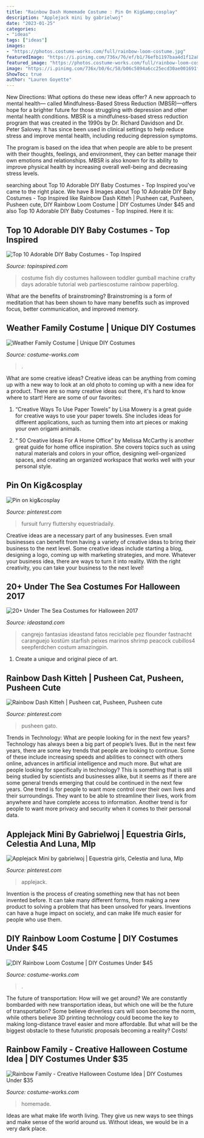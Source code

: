 ```yaml
---
title: "Rainbow Dash Homemade Costume : Pin On Kig&amp;cosplay"
description: "Applejack mini by gabrielwoj"
date: "2023-01-25"
categories:
- "ideas"
tags: ["ideas"]
images:
- "https://photos.costume-works.com/full/rainbow-loom-costume.jpg"
featuredImage: "https://i.pinimg.com/736x/76/ef/b1/76efb1197baa4d1f12a866ccde90aea3--pusheen-unicorn-pusheen-cat.jpg"
featured_image: "https://photos.costume-works.com/full/rainbow-loom-costume.jpg"
image: "https://i.pinimg.com/736x/b0/6c/58/b06c5894a6cc25ecd30ae001691fac37.jpg"
ShowToc: true
author: "Lauren Goyette"
---
```



New Directions: What options do these new ideas offer?
A new approach to mental health— called Mindfulness-Based Stress Reduction (MBSR)—offers hope for a brighter future for those struggling with depression and other mental health conditions.
MBSR is a mindfulness-based stress reduction program that was created in the 1990s by Dr. Richard Davidson and Dr. Peter Salovey. It has since been used in clinical settings to help reduce stress and improve mental health, including reducing depression symptoms.

The program is based on the idea that when people are able to be present with their thoughts, feelings, and environment, they can better manage their own emotions and relationships. MBSR is also known for its ability to improve physical health by increasing overall well-being and decreasing stress levels.

	

		
searching about Top 10 Adorable DIY Baby Costumes - Top Inspired you've came to the right place. We have 8 Images about Top 10 Adorable DIY Baby Costumes - Top Inspired like Rainbow Dash Kitteh | Pusheen cat, Pusheen, Pusheen cute, DIY Rainbow Loom Costume | DIY Costumes Under $45 and also Top 10 Adorable DIY Baby Costumes - Top Inspired. Here it is:
		
    
## Top 10 Adorable DIY Baby Costumes - Top Inspired

<img loading=lazy src="https://www.topinspired.com/wp-content/uploads/2013/10/DIY-Baby-Fish-Costume-Tutorial-2-web.jpg" onerror="this.onerror=null;this.src='https://tse4.mm.bing.net/th?id=OIP.PXGLBTNPIChImlxnas0vdQHaK6&amp;pid=15.1';" alt="Top 10 Adorable DIY Baby Costumes - Top Inspired">

_Source: topinspired.com_

>costume fish diy costumes halloween toddler gumball machine crafty days adorable tutorial web partiescostume rainbow paperblog. 

	

What are the benefits of brainstroming?
Brainstroming is a form of meditation that has been shown to have many benefits such as improved focus, better communication, and improved memory.

    
## Weather Family Costume | Unique DIY Costumes

<img loading=lazy src="https://photos.costume-works.com/full/weather_family.jpg" onerror="this.onerror=null;this.src='https://tse1.mm.bing.net/th?id=OIP.a3dWFC9VNb2wND3Cg6YwvwHaHG&amp;pid=15.1';" alt="Weather Family Costume | Unique DIY Costumes">

_Source: costume-works.com_

>. 

	

What are some creative ideas?
Creative ideas can be anything from coming up with a new way to look at an old photo to coming up with a new idea for a product. There are so many creative ideas out there, it's hard to know where to start! Here are some of our favorites: 
1. “Creative Ways To Use Paper Towels” by Lisa Mowery is a great guide for creative ways to use your paper towels. She includes ideas for different applications, such as turning them into art pieces or making your own origami animals.

2. “ 50 Creative Ideas For A Home Office” by Melissa McCarthy is another great guide for home office inspiration. She covers topics such as using natural materials and colors in your office, designing well-organized spaces, and creating an organized workspace that works well with your personal style.


    
## Pin On Kig&amp;cosplay

<img loading=lazy src="https://i.pinimg.com/736x/b7/dc/65/b7dc651ccef82e20edb2eb4cb28294ec--cosplay.jpg" onerror="this.onerror=null;this.src='https://tse3.mm.bing.net/th?id=OIP.4MUwO-qKLvH7fec5wM6kTwAAAA&amp;pid=15.1';" alt="Pin on kig&amp;cosplay">

_Source: pinterest.com_

>fursuit furry fluttershy equestriadaily. 

	

Creative ideas are a necessary part of any businesses. Even small businesses can benefit from having a variety of creative ideas to bring their business to the next level. Some creative ideas include starting a blog, designing a logo, coming up with marketing strategies, and more. Whatever your business idea, there are ways to turn it into reality. With the right creativity, you can take your business to the next level!

    
## 20+ Under The Sea Costumes For Halloween 2017

<img loading=lazy src="https://ideastand.com/wp-content/uploads/2017/09/sea-costume-diy/20-under-the-sea-costumes-costume-diy.jpg" onerror="this.onerror=null;this.src='https://tse3.mm.bing.net/th?id=OIP.HjtZHAVHNzSW72UB1LX2iAHaNd&amp;pid=15.1';" alt="20+ Under The Sea Costumes for Halloween 2017">

_Source: ideastand.com_

>cangrejo fantasias ideastand fatos reciclable pez flounder fastnacht caranguejo kostüm starfish peixes marinos shrimp peacock cubillos4 seepferdchen costum amazingpin. 

	

1. Create a unique and original piece of art.

    
## Rainbow Dash Kitteh | Pusheen Cat, Pusheen, Pusheen Cute

<img loading=lazy src="https://i.pinimg.com/736x/76/ef/b1/76efb1197baa4d1f12a866ccde90aea3--pusheen-unicorn-pusheen-cat.jpg" onerror="this.onerror=null;this.src='https://tse2.mm.bing.net/th?id=OIP.XIpgZBQplS7R179b5meTAgHaHR&amp;pid=15.1';" alt="Rainbow Dash Kitteh | Pusheen cat, Pusheen, Pusheen cute">

_Source: pinterest.com_

>pusheen gato. 

	

Trends in Technology: What are people looking for in the next few years?
Technology has always been a big part of people’s lives. But in the next few years, there are some key trends that people are looking to continue. 
Some of these include increasing speeds and abilities to connect with others online, advances in artificial intelligence and much more. 
But what are people looking for specifically in technology? This is something that is still being studied by scientists and businesses alike, but it seems as if there are some general trends emerging that could be continued in the next few years. 
One trend is for people to want more control over their own lives and their surroundings. They want to be able to streamline their lives, work from anywhere and have complete access to information. 
Another trend is for people to want more privacy and security when it comes to their personal data.

    
## Applejack Mini By Gabrielwoj | Equestria Girls, Celestia And Luna, Mlp

<img loading=lazy src="https://i.pinimg.com/736x/b0/6c/58/b06c5894a6cc25ecd30ae001691fac37.jpg" onerror="this.onerror=null;this.src='https://tse1.mm.bing.net/th?id=OIP.A5O-DJr20KtEGUo9a8LDEQHaPD&amp;pid=15.1';" alt="Applejack Mini by gabrielwoj | Equestria girls, Celestia and luna, Mlp">

_Source: pinterest.com_

>applejack. 

	

Invention is the process of creating something new that has not been invented before. It can take many different forms, from making a new product to solving a problem that has been unsolved for years. Inventions can have a huge impact on society, and can make life much easier for people who use them.

    
## DIY Rainbow Loom Costume | DIY Costumes Under $45

<img loading=lazy src="https://photos.costume-works.com/full/rainbow-loom-costume.jpg" onerror="this.onerror=null;this.src='https://tse2.mm.bing.net/th?id=OIP.KLBga118d3QI8HuGOwBBIQHaLH&amp;pid=15.1';" alt="DIY Rainbow Loom Costume | DIY Costumes Under $45">

_Source: costume-works.com_

>. 

	

The future of transportation: How will we get around?
We are constantly bombarded with new transportation ideas, but which one will be the future of transportation? Some believe driverless cars will soon become the norm, while others believe 3D printing technology could become the key to making long-distance travel easier and more affordable. But what will be the biggest obstacle to these futuristic proposals becoming a reality? Costs!

    
## Rainbow Family - Creative Halloween Costume Idea | DIY Costumes Under $35

<img loading=lazy src="https://photos.costume-works.com/full/rainbow_family.jpg" onerror="this.onerror=null;this.src='https://tse2.mm.bing.net/th?id=OIP.ykFimVA1c3Fji-pjZcO9wgHaHl&amp;pid=15.1';" alt="Rainbow Family - Creative Halloween Costume Idea | DIY Costumes Under $35">

_Source: costume-works.com_

>homemade. 

	

Ideas are what make life worth living. They give us new ways to see things and make sense of the world around us. Without ideas, we would be in a very dark place.


